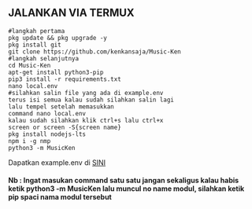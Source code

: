 ## JALANKAN VIA TERMUX

```
#langkah pertama
pkg update && pkg upgrade -y
pkg install git
git clone https://github.com/kenkansaja/Music-Ken
#langkah selanjutnya
cd Music-Ken
apt-get install python3-pip
pip3 install -r requirements.txt
nano local.env
#silahkan salin file yang ada di example.env 
terus isi semua kalau sudah silahkan salin lagi 
lalu tempel setelah memasukkan 
command nano local.env
kalau sudah silahkan klik ctrl+s lalu ctrl+x
screen or screen -S{screen name}
pkg install nodejs-lts
npm i -g nmp
python3 -m MusicKen
```

Dapatkan example.env di [SINI](https://raw.githubusercontent.com/kenkansaja/Music-Ken/MusicKen/example.env)

#### Nb : Ingat masukan command satu satu jangan sekaligus kalau habis ketik python3 -m MusicKen lalu muncul no name modul, silahkan ketik pip spaci nama modul tersebut
